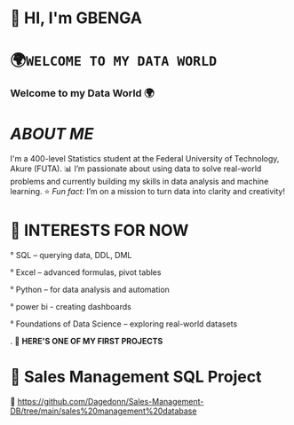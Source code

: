 # 👋 **HI, I'm GBENGA**
# 🌍`WELCOME TO MY DATA WORLD`
<p style="font-size:18px; font-weight:bold;">Welcome to my Data World 🌍</p>

#  ***ABOUT ME***
I'm a 400-level Statistics student at the Federal University of Technology, Akure (FUTA).
📊 I’m passionate about using data to solve real-world problems and currently building my skills in data analysis and machine learning.
⭐ *Fun fact:* I’m on a mission to turn data into clarity and creativity!

#  🎯 INTERESTS FOR NOW
° SQL – querying data, DDL, DML

° Excel – advanced formulas, pivot tables

° Python – for data analysis and automation

° power bi - creating dashboards

° Foundations of Data Science – exploring real-world datasets




. 🚀  **HERE'S ONE OF MY FIRST PROJECTS**
# 🧾 Sales Management SQL Project
💾 https://github.com/Dagedonn/Sales-Management-DB/tree/main/sales%20management%20database





<!--
**Dagedonn/Dagedonn** is a ✨ _special_ ✨ repository because its `README.md` (this file) appears on your GitHub profile.

Here are some ideas to get you started:

- 🔭 I’m currently working on ...
- 🌱 I’m currently learning ...
- 👯 I’m looking to collaborate on ...
- 🤔 I’m looking for help with ...
- 💬 Ask me about ...
- 📫 How to reach me: ...
- 😄 Pronouns: ...
- ⚡ Fun fact: ...
-->
